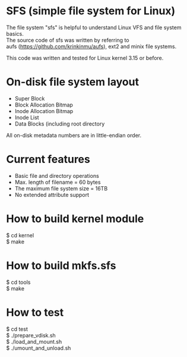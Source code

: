 SFS (simple file system for Linux)
=========

The file system "sfs" is helpful to understand Linux VFS and file system basics.<br> 
The source code of sfs was written by referring to  
aufs (https://github.com/krinkinmu/aufs), ext2 and minix file systems.

This code was written and tested for Linux kernel 3.15 or before.

# On-disk file system layout

- Super Block
- Block Allocation Bitmap
- Inode Allocation Bitmap
- Inode List
- Data Blocks (including root directory

All on-disk metadata numbers are in little-endian order.

# Current features

 - Basic file and directory operations
 - Max. length of filename = 60 bytes
 - The maximum file system size = 16TB
 - No extended attribute support

# How to build kernel module 

$ cd kernel<br>
$ make<br>

# How to build mkfs.sfs 

$ cd tools<br>
$ make<br>

# How to test
$ cd test<br>
$ ./prepare_vdisk.sh<br>
$ ./load_and_mount.sh<br>
$ ./umount_and_unload.sh<br>

